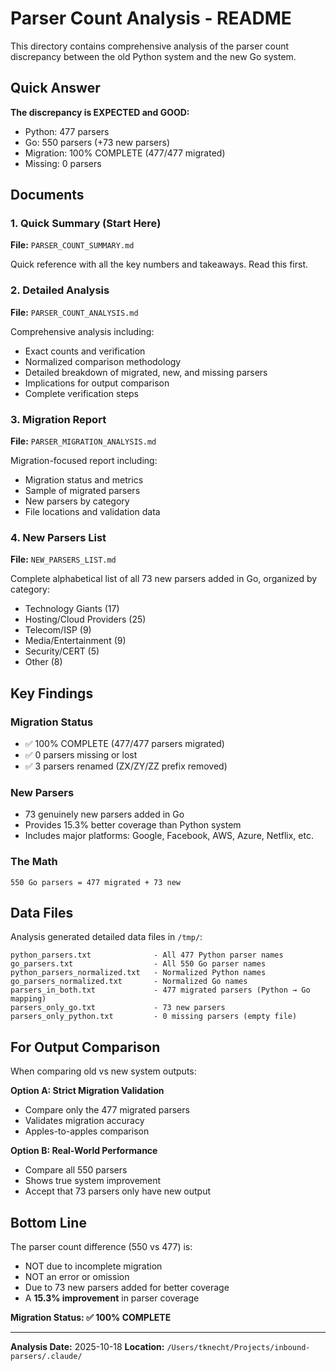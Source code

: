 # Parser Count Analysis - README

This directory contains comprehensive analysis of the parser count discrepancy between the old Python system and the new Go system.

## Quick Answer

**The discrepancy is EXPECTED and GOOD:**
- Python: 477 parsers
- Go: 550 parsers (+73 new parsers)
- Migration: 100% COMPLETE (477/477 migrated)
- Missing: 0 parsers

## Documents

### 1. Quick Summary (Start Here)
**File:** `PARSER_COUNT_SUMMARY.md`

Quick reference with all the key numbers and takeaways. Read this first.

### 2. Detailed Analysis
**File:** `PARSER_COUNT_ANALYSIS.md`

Comprehensive analysis including:
- Exact counts and verification
- Normalized comparison methodology
- Detailed breakdown of migrated, new, and missing parsers
- Implications for output comparison
- Complete verification steps

### 3. Migration Report
**File:** `PARSER_MIGRATION_ANALYSIS.md`

Migration-focused report including:
- Migration status and metrics
- Sample of migrated parsers
- New parsers by category
- File locations and validation data

### 4. New Parsers List
**File:** `NEW_PARSERS_LIST.md`

Complete alphabetical list of all 73 new parsers added in Go, organized by category:
- Technology Giants (17)
- Hosting/Cloud Providers (25)
- Telecom/ISP (9)
- Media/Entertainment (9)
- Security/CERT (5)
- Other (8)

## Key Findings

### Migration Status
- ✅ 100% COMPLETE (477/477 parsers migrated)
- ✅ 0 parsers missing or lost
- ✅ 3 parsers renamed (ZX/ZY/ZZ prefix removed)

### New Parsers
- 73 genuinely new parsers added in Go
- Provides 15.3% better coverage than Python system
- Includes major platforms: Google, Facebook, AWS, Azure, Netflix, etc.

### The Math
```
550 Go parsers = 477 migrated + 73 new
```

## Data Files

Analysis generated detailed data files in `/tmp/`:

```
python_parsers.txt              - All 477 Python parser names
go_parsers.txt                  - All 550 Go parser names
python_parsers_normalized.txt   - Normalized Python names
go_parsers_normalized.txt       - Normalized Go names
parsers_in_both.txt             - 477 migrated parsers (Python → Go mapping)
parsers_only_go.txt             - 73 new parsers
parsers_only_python.txt         - 0 missing parsers (empty file)
```

## For Output Comparison

When comparing old vs new system outputs:

**Option A: Strict Migration Validation**
- Compare only the 477 migrated parsers
- Validates migration accuracy
- Apples-to-apples comparison

**Option B: Real-World Performance**
- Compare all 550 parsers
- Shows true system improvement
- Accept that 73 parsers only have new output

## Bottom Line

The parser count difference (550 vs 477) is:
- NOT due to incomplete migration
- NOT an error or omission
- Due to 73 new parsers added for better coverage
- A **15.3% improvement** in parser coverage

**Migration Status: ✅ 100% COMPLETE**

---

**Analysis Date:** 2025-10-18
**Location:** `/Users/tknecht/Projects/inbound-parsers/.claude/`
